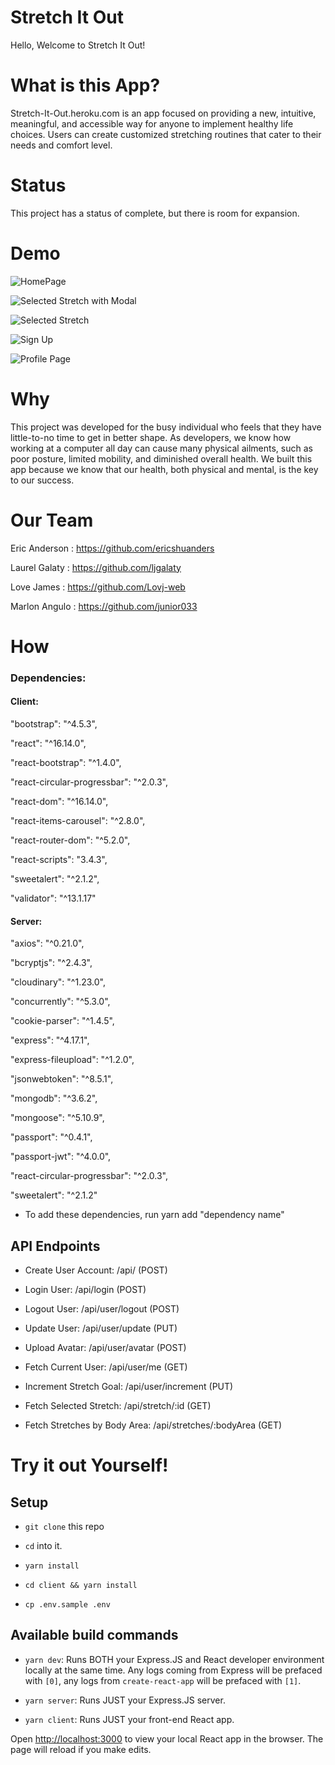 # Stretch It Out

Hello, Welcome to Stretch It Out!

# What is this App?

Stretch-It-Out.heroku.com is an app focused on providing a new, intuitive, meaningful, and accessible way for anyone to implement healthy life choices. Users can create customized stretching routines that cater to their needs and comfort level.

# Status

This project has a status of complete, but there is room for expansion.

# Demo

![HomePage](./READMEImages/RMHomePage.png)

![Selected Stretch with Modal](./READMEImages/RMStretchModal.png)

![Selected Stretch](./READMEImages/RMSelectedStretch.png)

![Sign Up](./READMEImages/RMSignUp.png)

![Profile Page](./READMEImages/RMProfile.png)

# Why

This project was developed for the busy individual who feels that they have little-to-no time to get in better shape. As developers, we know how working at a computer all day can cause many physical ailments, such as poor posture, limited mobility, and diminished overall health. We built this app because we know that our health, both physical and mental, is the key to our success.

# Our Team

Eric Anderson : https://github.com/ericshuanders

Laurel Galaty : https://github.com/ljgalaty

Love James : https://github.com/Lovj-web

Marlon Angulo : https://github.com/junior033

# How

### Dependencies:

#### Client:

"bootstrap": "^4.5.3",

"react": "^16.14.0",

"react-bootstrap": "^1.4.0",

"react-circular-progressbar": "^2.0.3",

"react-dom": "^16.14.0",

"react-items-carousel": "^2.8.0",

"react-router-dom": "^5.2.0",

"react-scripts": "3.4.3",

"sweetalert": "^2.1.2",

"validator": "^13.1.17"

#### Server:

"axios": "^0.21.0",

"bcryptjs": "^2.4.3",

"cloudinary": "^1.23.0",

"concurrently": "^5.3.0",

"cookie-parser": "^1.4.5",

"express": "^4.17.1",

"express-fileupload": "^1.2.0",

"jsonwebtoken": "^8.5.1",

"mongodb": "^3.6.2",

"mongoose": "^5.10.9",

"passport": "^0.4.1",

"passport-jwt": "^4.0.0",

"react-circular-progressbar": "^2.0.3",

"sweetalert": "^2.1.2"

- To add these dependencies, run yarn add "dependency name"

## API Endpoints

- Create User Account: /api/ (POST)

- Login User: /api/login (POST)

- Logout User: /api/user/logout (POST)

- Update User: /api/user/update (PUT)

- Upload Avatar: /api/user/avatar (POST)

- Fetch Current User: /api/user/me (GET)

- Increment Stretch Goal: /api/user/increment (PUT)

- Fetch Selected Stretch: /api/stretch/:id (GET)

- Fetch Stretches by Body Area: /api/stretches/:bodyArea (GET)

# Try it out Yourself!

## Setup

- `git clone` this repo

- `cd` into it.

- `yarn install`

- `cd client && yarn install`

- `cp .env.sample .env`

## Available build commands

- `yarn dev`: Runs BOTH your Express.JS and React developer environment locally at the same time. Any logs coming from Express will be prefaced with `[0]`, any logs from `create-react-app` will be prefaced with `[1]`.

- `yarn server`: Runs JUST your Express.JS server.

- `yarn client`: Runs JUST your front-end React app.

Open [http://localhost:3000](http://localhost:3000) to view your local React app in the browser. The page will reload if you make edits.
